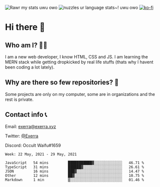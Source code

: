 ![Rawr my stats uwu owo](https://github-readme-stats.vercel.app/api?username=Exerra&show_icons=true&theme=buefy)
![nuzzles ur language stats~! uwu owo](https://github-readme-stats.vercel.app/api/top-langs/?username=Exerra&layout=compact)
[![ko-fi](https://www.ko-fi.com/img/githubbutton_sm.svg)](https://ko-fi.com/X8X130H96)
# Hi there 👋
## Who am I? 🙋‍♀️
I am a new web developer, I know HTML, CSS and JS. I am learning the MERN stack while getting dropkicked by real life stuffs (thats why I havent been coding a lot lately).
## Why are there so few repositories? 🤔
Some projects are only on my computer, some are in organizations and the rest is private.
## Contact info 📞
Email: [exerra@exerra.xyz](mailto:exerra@exerra.xyz)

Twitter: [@Exerra](https://twitter.com/exerra)

Discord: Occult Waifu#1659

<!--START_SECTION:waka-->
```text
Week: 22 May, 2021 - 29 May, 2021

JavaScript   54 mins         ███████████▓░░░░░░░░░░░░░   46.71 % 
TypeScript   31 mins         ██████▓░░░░░░░░░░░░░░░░░░   26.61 % 
JSON         16 mins         ███▓░░░░░░░░░░░░░░░░░░░░░   14.47 % 
Other        12 mins         ██▓░░░░░░░░░░░░░░░░░░░░░░   10.75 % 
Markdown     1 min           ▒░░░░░░░░░░░░░░░░░░░░░░░░   01.46 % 
```
<!--END_SECTION:waka-->

